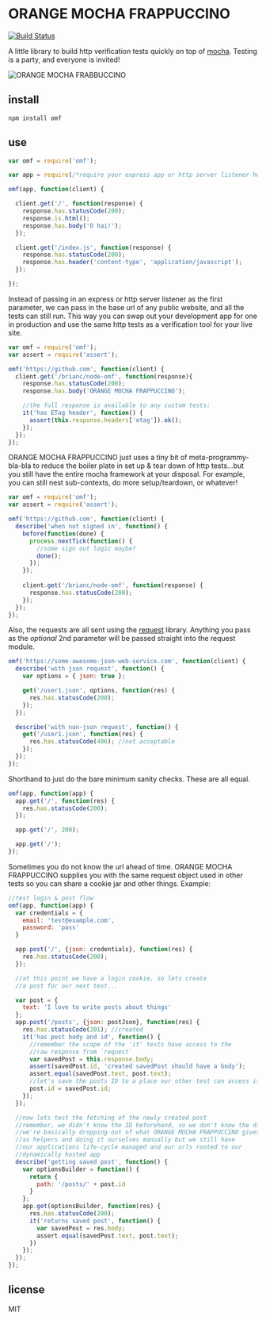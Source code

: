 # ORANGE MOCHA FRAPPUCCINO

[![Build Status](https://travis-ci.org/brianc/node-omf.png)](https://travis-ci.org/brianc/node-omf)

A little library to build http verification tests quickly on top of [mocha](https://github.com/visionmedia/mocha). Testing is a party, and everyone is invited!

![ORANGE MOCHA FRABBUCCINO](http://bmc.io/omf.gif)

## install

```
npm install omf
```

## use

```js
var omf = require('omf');

var app = require(/*require your express app or http server listener here*/);

omf(app, function(client) {

  client.get('/', function(response) {
    response.has.statusCode(200);
    response.is.html();
    response.has.body('O hai!');
  });

  client.get('/index.js', function(response) {
    response.has.statusCode(200);
    response.has.header('content-type', 'application/javascript');
  });

});
```

Instead of passing in an express or http server listener as the first parameter, we can pass in the base url of any public website, and all the tests can still run.  This way you can swap out your development app for one in production and use the same http tests as a verification tool for your live site.

```js
var omf = require('omf');
var assert = require('assert');

omf('https://github.com', function(client) {
  client.get('/brianc/node-omf', function(response){
    response.has.statusCode(200);
    response.has.body('ORANGE MOCHA FRAPPUCCINO');

    //the full response is available to any custom tests:
    it('has ETag header', function() {
      assert(this.response.headers['etag']).ok();
    });
  });
});
```

ORANGE MOCHA FRAPPUCCINO just uses a tiny bit of meta-programmy-bla-bla to reduce the boiler plate in set up & tear down of http tests...but you still have the entire mocha framework at your disposal.  For example, you can still nest sub-contexts, do more setup/teardown, or whatever!

```js
var omf = require('omf');
var assert = require('assert');

omf('https://github.com', function(client) {
  describe('when not signed in', function() {
    before(function(done) {
      process.nextTick(function() {
        //some sign out logic maybe?
        done();
      });
    });
    
    client.get('/brianc/node-omf', function(response) {
      response.has.statusCode(200);
    });
  });
});
```

Also, the requests are all sent using the [request](https://github.com/mikeal/request) library.  Anything you pass as the _optional_ 2nd parameter will be passed straight into the request module.

```js
omf('https://some-awesome-json-web-service.com', function(client) {
  describe('with json request', function() {
    var options = { json: true };

    get('/user1.json', options, function(res) {
      res.has.statusCode(200);
    });
  });

  describe('with non-json request', function() {
    get('/user1.json', function(res) {
      res.has.statusCode(406); //not acceptable
    });
  });
});
```

Shorthand to just do the bare minimum sanity checks.  These are all equal.
```js
omf(app, function(app) {
  app.get('/', function(res) {
    res.has.statusCode(200);
  });

  app.get('/', 200);

  app.get('/');
});
```

Sometimes you do not know the url ahead of time.  ORANGE MOCHA FRAPPUCCINO supplies you with the same request object used in other tests so you can share a cookie jar and other things.  Example:

```js
//test login & post flow
omf(app, function(app) {
  var credentials = {
    email: 'test@example.com',
    password: 'pass'
  }

  app.post('/', {json: credentials}, function(res) {
    res.has.statusCode(200);
  });

  //at this point we have a login cookie, so lets create
  //a post for our next test...

  var post = {
    text: 'I love to write posts about things'
  };
  app.post('/posts', {json: postJson}, function(res) {
    res.has.statusCode(201); //created
    it('has post body and id', function() {
      //remember the scope of the 'it' tests have access to the
      //raw response from `request`
      var savedPost = this.response.body;
      assert(savedPost.id, 'created savedPost should have a body');
      assert.equal(savedPost.text, post.text);
      //let's save the posts ID to a place our other test can access it
      post.id = savedPost.id;
    });
  });

  //now lets test the fetching of the newly created post
  //remember, we didn't know the ID beforehand, so we don't know the direct url
  //we're basically dropping out of what ORANGE MOCHA FRAPPUCCINO gives you
  //as helpers and doing it ourselves manually but we still have 
  //our applications life-cycle managed and our urls rooted to our 
  //dynamically hosted app
  describe('getting saved post', function() {
    var optionsBuilder = function() {
      return {
        path: '/posts/' + post.id
      }
    };
    app.get(optionsBuilder, function(res) {
      res.has.statusCode(200);
      it('returns saved post', function() {
        var savedPost = res.body;
        assert.equal(savedPost.text, post.text);
      })
    });
  });
});

```

## license

MIT
